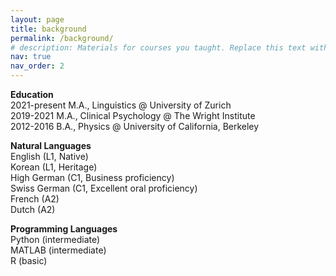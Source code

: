 ```yaml
---
layout: page
title: background
permalink: /background/
# description: Materials for courses you taught. Replace this text with your description.
nav: true
nav_order: 2
---
```


<!-- EDUCATION -->
<p>
<strong>Education</strong><br>
2021-present M.A., Linguistics @ University of Zurich<br>
2019-2021 M.A., Clinical Psychology @ The Wright Institute<br>
2012-2016 B.A., Physics @ University of California, Berkeley
</p>


<!-- NATURAL LANGUAGES -->
<p>
<strong>Natural Languages</strong><br>
English (L1, Native)<br>
Korean (L1, Heritage)<br>
High German (C1, Business proficiency)<br>
Swiss German (C1, Excellent oral proficiency)<br>
French (A2)<br>
Dutch (A2)
</p>


<!-- PROGRAMMING LANGUAGES -->
<p>
<strong>Programming Languages</strong><br>
Python (intermediate)<br>
MATLAB (intermediate)<br>
R (basic)
</p>